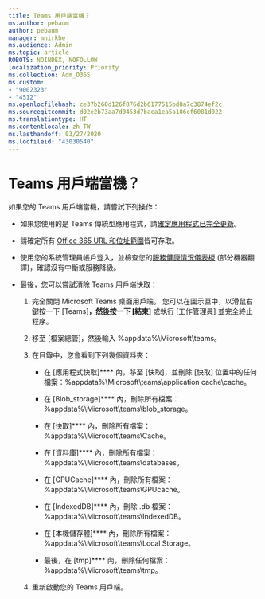 ```yaml
---
title: Teams 用戶端當機？
ms.author: pebaum
author: pebaum
manager: mnirkhe
ms.audience: Admin
ms.topic: article
ROBOTS: NOINDEX, NOFOLLOW
localization_priority: Priority
ms.collection: Adm_O365
ms.custom:
- "9002323"
- "4512"
ms.openlocfilehash: ce37b260d126f876d2b6177515bd8a7c3874ef2c
ms.sourcegitcommit: d02e2b73aa7d0453d7baca1ea5a186cf6081d022
ms.translationtype: HT
ms.contentlocale: zh-TW
ms.lasthandoff: 03/27/2020
ms.locfileid: "43030540"
---
```

# <a name="teams-client-crashing"></a>Teams 用戶端當機？

如果您的 Teams 用戶端當機，請嘗試下列操作：

- 如果您使用的是 Teams 傳統型應用程式，請[確定應用程式已完全更新](https://support.office.com/article/Update-Microsoft-Teams-535a8e4b-45f0-4f6c-8b3d-91bca7a51db1)。

- 請確定所有 [Office 365 URL 和位址範圍](https://docs.microsoft.com/microsoftteams/connectivity-issues)皆可存取。

- 使用您的系統管理員帳戶登入，並檢查您的[服務健康情況儀表板](https://docs.microsoft.com/office365/enterprise/view-service-health) (部分機器翻譯)，確認沒有中斷或服務降級。

 - 最後，您可以嘗試清除 Teams 用戶端快取：

    1.  完全關閉 Microsoft Teams 桌面用戶端。 您可以在圖示匣中，以滑鼠右鍵按一下 [Teams]****，然後按一下 [結束]**** 或執行 [工作管理員] 並完全終止程序。

    2.  移至 [檔案總管]，然後輸入 %appdata%\Microsoft\teams。

    3.  在目錄中，您會看到下列幾個資料夾：

         - 在 [應用程式快取]**** 內，移至 [快取]，並刪除 [快取] 位置中的任何檔案：%appdata%\Microsoft\teams\application cache\cache。

        - 在 [Blob_storage]**** 內，刪除所有檔案：%appdata%\Microsoft\teams\blob_storage。

        - 在 [快取]**** 內，刪除所有檔案：%appdata%\Microsoft\teams\Cache。

        - 在 [資料庫]**** 內，刪除所有檔案：%appdata%\Microsoft\teams\databases。

        - 在 [GPUCache]**** 內，刪除所有檔案：%appdata%\Microsoft\teams\GPUcache。

        - 在 [IndexedDB]**** 內，刪除 .db 檔案：%appdata%\Microsoft\teams\IndexedDB。

        - 在 [本機儲存體]**** 內，刪除所有檔案：%appdata%\Microsoft\teams\Local Storage。

        - 最後，在 [tmp]**** 內，刪除任何檔案：%appdata%\Microsoft\teams\tmp。

    4. 重新啟動您的 Teams 用戶端。
